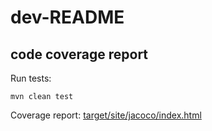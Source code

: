 # dev-README

## code coverage report

Run tests:

```shell script
mvn clean test
```

Coverage report: [target/site/jacoco/index.html](target/site/jacoco/index.html)
